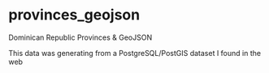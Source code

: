 # provinces_geojson
Dominican Republic Provinces & GeoJSON

This data was generating from a PostgreSQL/PostGIS dataset I found in the web


